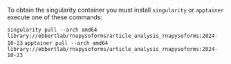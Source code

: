 To obtain the singularity container you must install `singularity` or `apptainer` execute one of these commands:

`singularity pull --arch amd64 library://ebbertlab/rnapysoforms/article_analysis_rnapysoforms:2024-10-23`
`apptainer pull --arch amd64 library://ebbertlab/rnapysoforms/article_analysis_rnapysoforms:2024-10-23`
